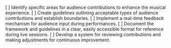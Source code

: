 [ ] Identify specific areas for audience contributions to enhance the musical experience.
[ ] Create guidelines outlining acceptable types of audience contributions and establish boundaries.
[ ] Implement a real-time feedback mechanism for audience input during performances.
[ ] Document the framework and guidelines in a clear, easily accessible format for reference during live sessions.
[ ] Develop a system for reviewing contributions and making adjustments for continuous improvement.